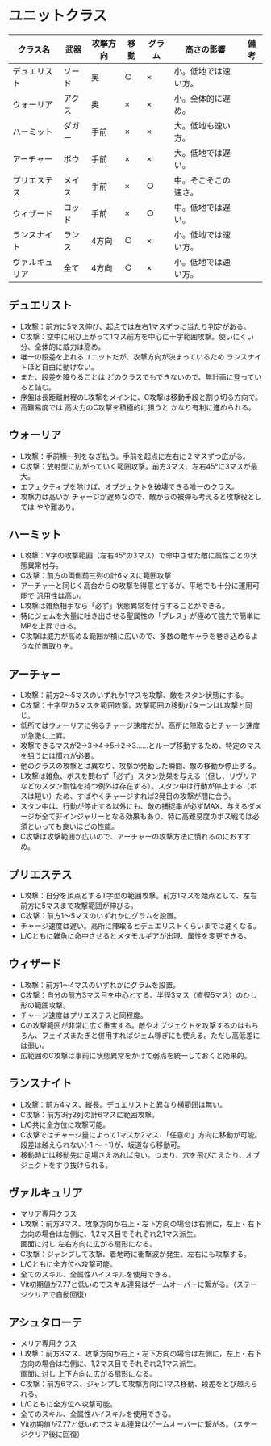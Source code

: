 # ユニットクラス

|クラス名|武器|攻撃方向|移動|グラム|高さの影響|備考|
|---|---|---|---|---|---|---|
|デュエリスト|ソード|奥|○|×|小。低地では速い方。||
|ウォーリア|アクス|奥|×|×|小。全体的に遅め。||
|ハーミット|ダガー|手前|×|×|大。低地も速い方。||
|アーチャー|ボウ|手前|×|×|大。低地では遅い。||
|プリエステス|メイス|手前|×|○|中。そこそこの速さ。||
|ウィザード|ロッド|手前|×|○|中。低地では遅い。||
|ランスナイト|ランス|4方向|○|×|小。低地では速い方。||
|ヴァルキュリア|全て|4方向|○|×|小。低地では速い方。||

## デュエリスト 

- L攻撃：前方に5マス伸び、起点では左右1マスずつに当たり判定がある。
- C攻撃：空中に飛び上がって1マス前方を中心に十字範囲攻撃。使いにくい分、全体的に威力は高め。
- 唯一の段差を上れるユニットだが、攻撃方向が決まっているため ランスナイトほど自由に動けない。
- また、段差を降りることは どのクラスでもできないので、無計画に登っていると詰む。
- 序盤は長距離射程のL攻撃をメインに、C攻撃は移動手段と割り切る方向で。
- 高難易度では 高火力のC攻撃を積極的に狙うと かなり有利に進められる。

## ウォーリア 

- L攻撃：手前横一列をなぎ払う。手前を起点に左右に２マスずつ広がる。
- C攻撃：放射型に広がっていく範囲攻撃。前方3マス、左右45°に3マスが最大。
- エフェクティブを除けば、オブジェクトを破壊できる唯一のクラス。
- 攻撃力は高いが チャージが遅めなので、敵からの被弾も考えると攻撃役としては やや難あり。

## ハーミット 

- L攻撃：V字の攻撃範囲（左右45°の3マス）で命中させた敵に属性ごとの状態異常付与。
- C攻撃：前方の両側前三列の計6マスに範囲攻撃
- アーチャーと同じく高台からの攻撃を得意とするが、平地でも十分に運用可能で 汎用性は高い。
- L攻撃は雑魚相手なら「必ず」状態異常を付与することができる。
- 特にジェムを大量に吐き出させる聖属性の「ブレス」が極めて強力で簡単にMPを上昇できる。
- C攻撃は威力が高め＆範囲が横に広いので、多数の敵キャラを巻き込めるような位置取りを。

## アーチャー 

- L攻撃：前方2～5マスのいずれか1マスを攻撃、敵をスタン状態にする。
- C攻撃：十字型の5マスを範囲攻撃。攻撃範囲の移動パターンはL攻撃と同じ。
- 低所ではウォーリアに劣るチャージ速度だが、高所に陣取るとチャージ速度が急激に上昇。
- 攻撃できるマスが2→3→4→5→2→3……とループ移動するため、特定のマスを狙うには慣れが必要。
- 他のクラスの攻撃とは異なり、攻撃が発動した瞬間、敵の移動が停止する。
- L攻撃は雑魚、ボスを問わず「必ず」スタン効果を与える（但し、リヴリアなどのスタン耐性を持つ例外は存在する）。スタン中は行動が停止する（ボスは短い）ため、すばやくチャージすれば2発目の攻撃が間に合う。
- スタン中は、行動が停止する以外にも、敵の捕捉率が必ずMAX、与えるダメージが全て非インジャリーとなる効果もあり、特に高難易度のボス戦では必須といっても良いほどの性能。
- C攻撃は攻撃範囲が広いので、アーチャーの攻撃方法に慣れるのにおすすめ。

## プリエステス 

- L攻撃：自分を頂点とするT字型の範囲攻撃。前方1マスを始点として、左右前方に5マスまで攻撃範囲が伸びる。
- C攻撃：前方1～5マスのいずれかにグラムを設置。
- チャージ速度は遅い。高所に陣取るとデュエリストくらいまでは速くなる。
- L/Cともに雑魚に命中させるとメタモルギアが出現、属性を変更できる。

## ウィザード 

- L攻撃：前方1～4マスのいずれかにグラムを設置。
- C攻撃：自分の前方3マス目を中心とする、半径3マス（直径5マス）のひし形の範囲攻撃。
- チャージ速度はプリエステスと同程度。
- Cの攻撃範囲が非常に広く重宝する。敵やオブジェクトを攻撃するのはもちろん、フェイズまたぎと併用すればジェム稼ぎにも使える。ただし高低差には弱い。
- 広範囲のC攻撃は事前に状態異常をかけて弱点を統一しておくと効果的。

## ランスナイト 

- L攻撃：前方4マス、縦長。デュエリストと異なり横範囲は無い。
- C攻撃：前方3行2列の計6マスに範囲攻撃。
- L/C共に全方位に攻撃可能。
- C攻撃ではチャージ量によって1マスか2マス、「任意の」方向に移動が可能。段差は越えられない(-1 ～ +1)が、坂道なら移動可。
- 移動時には移動先に足場さえあれば良い。つまり、穴を飛びこえたり、オブジェクトをすり抜けられる。

## ヴァルキュリア 

- マリア専用クラス
- L攻撃：前方3マス、攻撃方向が右上・左下方向の場合は右側に，左上・右下方向の場合は左側に、1,2マス目でそれぞれ2,1マス派生。  
画面に対し 左右方向に広がる扇形になる。
- C攻撃：ジャンプして攻撃、着地時に衝撃波が発生、左右にも攻撃する。
- L/Cともに全方位へ攻撃可能。
- 全てのスキル、全属性ハイスキルを使用できる。
- Vit初期値が7.77と低いのでスキル連発はゲームオーバーに繋がる。（ステージクリアで自動回復）

## アシュタローテ

- メリア専用クラス
- L攻撃：前方3マス、攻撃方向が右上・左下方向の場合は左側に，左上・右下方向の場合は右側に、1,2マス目でそれぞれ2,1マス派生。  
画面に対し 上下方向に広がる扇形になる。
- C攻撃：前方6マス、ジャンプして攻撃方向に1マス移動、段差をとび越えられる。
- L/Cともに全方位へ攻撃可能。
- 全てのスキル、全属性ハイスキルを使用できる。
- Vit初期値が7.77と低いのでスキル連発はゲームオーバーに繋がる。（ステージクリア後に回復）

